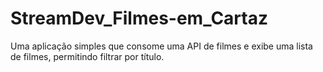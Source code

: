 # StreamDev_Filmes-em_Cartaz
Uma aplicação simples que consome uma API de filmes e exibe uma lista de filmes, permitindo filtrar por título.

